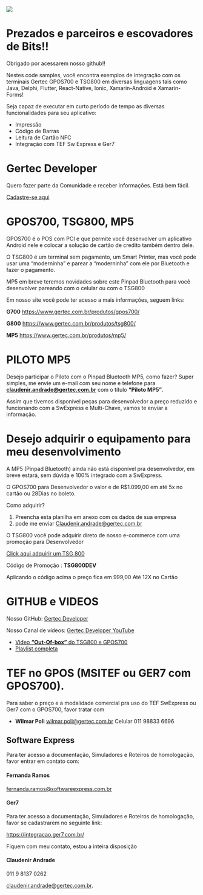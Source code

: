 [![](https://pbs.twimg.com/media/EKzBdw7WwAQrq8J.png)](https://www.gertec.com.br/)

# Prezados e parceiros e escovadores de Bits!! 

Obrigado por acessarem nosso github!!

Nestes code samples, você encontra exemplos de integração com os terminais Gertec GPOS700 e TSG800 em diversas linguagens tais como Java, Delphi, Flutter, React-Native, Ionic, Xamarin-Android e Xamarin-Forms!

Seja capaz de executar em curto período de tempo as diversas funcionalidades para seu aplicativo:

  - Impressão 
  - Código de Barras
  - Leitura de Cartão NFC
  - Integração com TEF Sw Express e Ger7

# Gertec Developer
Quero fazer parte da Comunidade e receber informações. 
Está bem fácil.
 
[Cadastre-se aqui]( https://www.gertec.com.br/login/software-house/cadastro/)

# GPOS700, TSG800, MP5
GPOS700 é o POS com PCI e que permite você desenvolver um aplicativo Android nele e colocar a solução de cartão de credito também dentro dele. 

O TSG800 é um terminal sem pagamento, um Smart Printer, mas você pode usar uma “moderninha” e parear a “moderninha” com ele por Bluetooth e fazer o pagamento.

MP5 em breve teremos novidades sobre este Pinpad Bluetooth para você desenvolver pareando com o celular ou com o TSG800

Em nosso site você pode ter acesso a mais informações, seguem links:

**G700** https://www.gertec.com.br/produtos/gpos700/

**G800** https://www.gertec.com.br/produtos/tsg800/

**MP5** https://www.gertec.com.br/produtos/mp5/

# PILOTO MP5
Desejo participar o Piloto com o Pinpad Bluetooth MP5, como fazer? Super simples, me envie um e-mail com seu nome e telefone para **claudenir.andrade@gertec.com.br** com o título **“Piloto MP5”**.

Assim que tivemos disponível peças para desenvolvedor a preço reduzido e funcionando com a SwExpress e Multi-Chave, vamos te enviar a informação. 
 
# Desejo adquirir o equipamento para meu desenvolvimento
A MP5 (Pinpad Bluetooth) ainda não está disponível pra desenvolvedor, em breve estará, sem dúvida e 100% integrado com a SwExpress.

O GPOS700 para Desenvolvedor o valor e de R$1.099,00 em até 5x no cartão ou 28Dias no boleto.
 
Como adquirir? 
  1. Preencha esta planilha em anexo com os dados de sua empresa 
  2. pode me enviar Claudenir.andrade@gertec.com.br

O TSG800 você pode adquirir direto de nosso e-commerce com uma promoção para Desenvolvedor

[Click aqui adquirir um TSG 800](
https://loja.gertec.com.br/produto/terminal-smart-g800-para-desenvolvimento/)

Código de Promoção : **TSG800DEV**

Aplicando o código acima o preço fica em 999,00 Até 12X no Cartão  

# GITHUB e VIDEOS
Nosso GitHub: [Gertec Developer](https://github.com/gertecdeveloper)

Nosso Canal de vídeos: [Gertec Developer YouTube](https://www.youtube.com/gertecdeveloper)
  - [Video **“Out-Of-box”** do TSG800 e GPOS700]( https://www.youtube.com/watch?v=bW101g2mSgI&t=0s)
  - [Playlist completa](https://www.youtube.com/c/GertecDeveloper/videos)

# TEF no GPOS (MSITEF ou GER7 com GPOS700). 
Para saber o preço e a modalidade comercial pra uso do TEF SwExpress ou Ger7  com o GPOS700, favor tratar com

  - **Wilmar Poli** wilmar.poli@gertec.com.br  Celular 011 98833 6696


## Software Express
Para ter acesso a documentação, Simuladores e Roteiros de homologação, favor entrar em contato com:

#### **Fernanda Ramos**
fernanda.ramos@softwareexpress.com.br

#### **Ger7**

Para ter acesso a documentação, Simuladores e Roteiros de homologação, favor se cadastrarem no seguinte link:

https://integracao.ger7.com.br/

Fiquem com meu contato, estou a inteira disposição

#### **Claudenir Andrade**
011 9 8137 0262 

claudenir.andrade@gertec.com.br.